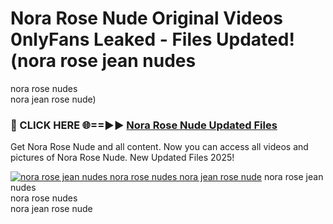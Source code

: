 # Nora Rose Nude Original Videos 0nlyFans Leaked - Files Updated! (nora rose jean nudes<br>
nora rose nudes<br>
nora jean rose nude)

<h3>🔴 CLICK HERE 🌐==►► <a href="https://tinyurl.com/2p9ay9w9" rel="nofollow">Nora Rose Nude Updated Files</a></h3>

Get Nora Rose Nude and all content. Now you can access all videos and pictures of Nora Rose Nude. New Updated Files 2025!

[![nora rose jean nudes<br>
nora rose nudes<br>
nora jean rose nude](https://i.imgur.com/KQgVmj3.gif)](https://tinyurl.com/2p9ay9w9)
nora rose jean nudes<br>
nora rose nudes<br>
nora jean rose nude